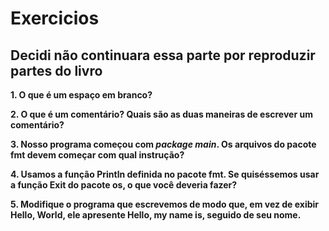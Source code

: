 # Exercicios

## Decidi não continuara essa parte por reproduzir partes do livro

**1. O que é um espaço em branco?**

**2. O que é um comentário? Quais são as duas maneiras de escrever um comentário?**

**3. Nosso programa começou com _package main_. Os arquivos do pacote fmt devem começar com qual instrução?**

**4. Usamos a função Println definida no pacote fmt. Se quiséssemos usar a função Exit do pacote os, o que você deveria fazer?**

**5. Modifique o programa que escrevemos de modo que, em vez de exibir Hello, World, ele apresente Hello, my name is, seguido de seu nome.**

